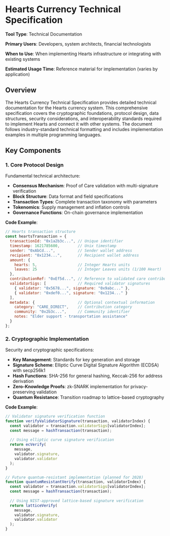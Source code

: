 # Hearts Currency Technical Specification

**Tool Type**: Technical Documentation

**Primary Users**: Developers, system architects, financial technologists

**When to Use**: When implementing Hearts infrastructure or integrating with existing systems

**Estimated Usage Time**: Reference material for implementation (varies by application)

## Overview

The Hearts Currency Technical Specification provides detailed technical documentation for the Hearts currency system. This comprehensive specification covers the cryptographic foundations, protocol design, data structures, security considerations, and interoperability standards required to implement Hearts and connect it with other systems. The document follows industry-standard technical formatting and includes implementation examples in multiple programming languages.

## Key Components

### 1. Core Protocol Design

Fundamental technical architecture:

- **Consensus Mechanism**: Proof of Care validation with multi-signature verification
- **Block Structure**: Data format and field specifications
- **Transaction Types**: Complete transaction taxonomy with parameters
- **Tokenomics**: Supply management and inflation controls
- **Governance Functions**: On-chain governance implementation

**Code Example**:
```javascript
// Hearts transaction structure
const heartsTransaction = {
  transactionId: "0x1a2b3c...", // Unique identifier
  timestamp: 1621785600,        // Unix timestamp
  sender: "0xAbCd...",          // Sender wallet address
  recipient: "0x1234...",       // Recipient wallet address
  amount: {
    hearts: 5,                  // Integer Hearts units
    leaves: 25                  // Integer Leaves units (1/100 Heart)
  },
  contributionRef: "0xEf5d...", // Reference to validated care contribution
  validatorSigs: [              // Required validator signatures
    { validator: "0x5678...", signature: "0x9abc..." },
    { validator: "0xdef0...", signature: "0x1234..." }
  ],
  metadata: {                   // Optional contextual information
    category: "CARE_DIRECT",    // Contribution category
    community: "0x2b3c...",     // Community identifier
    notes: "Elder support - transportation assistance"
  }
};
```

### 2. Cryptographic Implementation

Security and cryptographic specifications:

- **Key Management**: Standards for key generation and storage
- **Signature Scheme**: Elliptic Curve Digital Signature Algorithm (ECDSA) with secp256k1
- **Hash Functions**: SHA-256 for general hashing, Keccak-256 for address derivation
- **Zero-Knowledge Proofs**: zk-SNARK implementation for privacy-preserving validation
- **Quantum Resistance**: Transition roadmap to lattice-based cryptography

**Code Example**:
```javascript
// Validator signature verification function
function verifyValidatorSignature(transaction, validatorIndex) {
  const validator = transaction.validatorSigs[validatorIndex];
  const message = hashTransaction(transaction);
  
  // Using elliptic curve signature verification
  return ecVerify(
    message,
    validator.signature,
    validator.validator
  );
}

// Future quantum-resistant implementation (planned for 2028)
function quantumResistantVerify(transaction, validatorIndex) {
  const validator = transaction.validatorSigs[validatorIndex];
  const message = hashTransaction(transaction);
  
  // Using NIST-approved lattice-based signature verification
  return latticeVerify(
    message,
    validator.signature,
    validator.validator
  );
}
```
